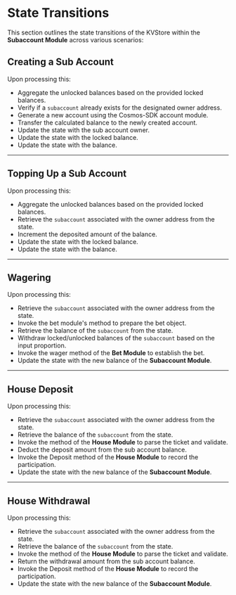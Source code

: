 # **State Transitions**

This section outlines the state transitions of the KVStore within the **Subaccount Module** across various scenarios:

## **Creating a Sub Account**

Upon processing this:

- Aggregate the unlocked balances based on the provided locked balances.
- Verify if a `subaccount` already exists for the designated owner address.
- Generate a new account using the Cosmos-SDK account module.
- Transfer the calculated balance to the newly created account.
- Update the state with the sub account owner.
- Update the state with the locked balance.
- Update the state with the balance.

---

## **Topping Up a Sub Account**

Upon processing this:

- Aggregate the unlocked balances based on the provided locked balances.
- Retrieve the `subaccount` associated with the owner address from the state.
- Increment the deposited amount of the balance.
- Update the state with the locked balance.
- Update the state with the balance.

---

## **Wagering**

Upon processing this:

- Retrieve the `subaccount` associated with the owner address from the state.
- Invoke the bet module's method to prepare the bet object.
- Retrieve the balance of the `subaccount` from the state.
- Withdraw locked/unlocked balances of the `subaccount` based on the input proportion.
- Invoke the wager method of the **Bet Module** to establish the bet.
- Update the state with the new balance of the **Subaccount Module**.

---

## **House Deposit**

Upon processing this:

- Retrieve the `subaccount` associated with the owner address from the state.
- Retrieve the balance of the `subaccount` from the state.
- Invoke the method of the **House Module** to parse the ticket and validate.
- Deduct the deposit amount from the sub account balance.
- Invoke the Deposit method of the **House Module** to record the participation.
- Update the state with the new balance of the **Subaccount Module**.

---

## **House Withdrawal**

Upon processing this:

- Retrieve the `subaccount` associated with the owner address from the state.
- Retrieve the balance of the `subaccount` from the state.
- Invoke the method of the **House Module** to parse the ticket and validate.
- Return the withdrawal amount from the sub account balance.
- Invoke the Deposit method of the **House Module** to record the participation.
- Update the state with the new balance of the **Subaccount Module**.
